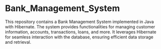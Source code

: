# Bank_Management_System
This repository contains a Bank Management System implemented in Java with Hibernate. The system provides functionalities for managing customer information, accounts, transactions, loans, and more. It leverages Hibernate for seamless interaction with the database, ensuring efficient data storage and retrieval. 
